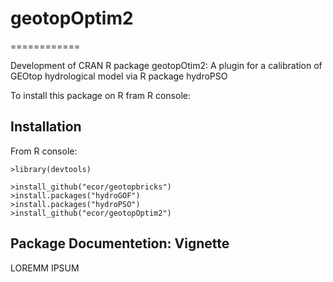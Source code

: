 # geotopOptim2
============

Development of CRAN R package geotopOtim2: A plugin for a calibration of GEOtop hydrological model via R package hydroPSO 

To install this package on R fram R console:

## Installation

From R console:

```
>library(devtools)

>install_github("ecor/geotopbricks")
>install.packages("hydroGOF")
>install.packages("hydroPSO")
>install_github("ecor/geotopOptim2")
```

## Package Documentetion: Vignette

LOREMM IPSUM
